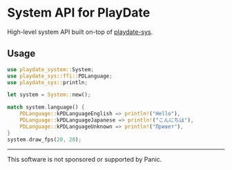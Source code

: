 # System API for PlayDate

High-level system API built on-top of [playdate-sys][].


## Usage

```rust
use playdate_system::System;
use playdate_sys::ffi::PDLanguage;
use playdate_sys::println;

let system = System::new();

match system.language() {
	PDLanguage::kPDLanguageEnglish => println!("Hello"),
	PDLanguage::kPDLanguageJapanese => println!("こんにちは"),
	PDLanguage::kPDLanguageUnknown => println!("Привет"),
}
system.draw_fps(20, 20);
```


[playdate-sys]: https://crates.io/crates/playdate-sys



- - -

This software is not sponsored or supported by Panic.
